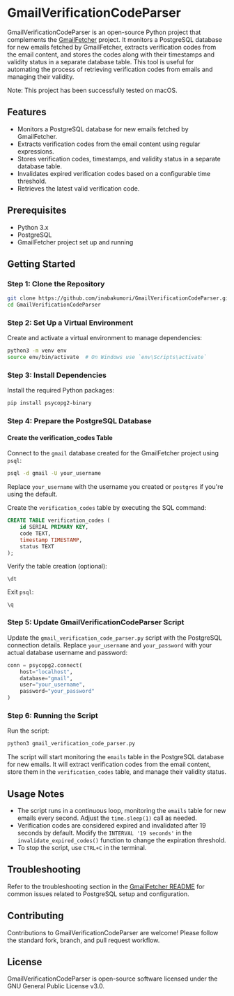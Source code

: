 # GmailVerificationCodeParser

GmailVerificationCodeParser is an open-source Python project that complements the [GmailFetcher](https://github.com/inabakumori/GmailFetcher) project. It monitors a PostgreSQL database for new emails fetched by GmailFetcher, extracts verification codes from the email content, and stores the codes along with their timestamps and validity status in a separate database table. This tool is useful for automating the process of retrieving verification codes from emails and managing their validity.

Note: This project has been successfully tested on macOS.

## Features

- Monitors a PostgreSQL database for new emails fetched by GmailFetcher.
- Extracts verification codes from the email content using regular expressions.
- Stores verification codes, timestamps, and validity status in a separate database table.
- Invalidates expired verification codes based on a configurable time threshold.
- Retrieves the latest valid verification code.

## Prerequisites

- Python 3.x
- PostgreSQL
- GmailFetcher project set up and running

## Getting Started

### Step 1: Clone the Repository

```bash
git clone https://github.com/inabakumori/GmailVerificationCodeParser.git
cd GmailVerificationCodeParser
```

### Step 2: Set Up a Virtual Environment

Create and activate a virtual environment to manage dependencies:

```bash
python3 -m venv env
source env/bin/activate  # On Windows use `env\Scripts\activate`
```

### Step 3: Install Dependencies

Install the required Python packages:

```bash
pip install psycopg2-binary
```

### Step 4: Prepare the PostgreSQL Database

#### Create the verification_codes Table

Connect to the `gmail` database created for the GmailFetcher project using `psql`:

```bash
psql -d gmail -U your_username
```

Replace `your_username` with the username you created or `postgres` if you're using the default.

Create the `verification_codes` table by executing the SQL command:

```sql
CREATE TABLE verification_codes (
    id SERIAL PRIMARY KEY,
    code TEXT,
    timestamp TIMESTAMP,
    status TEXT
);
```

Verify the table creation (optional):

```
\dt
```

Exit `psql`:

```
\q
```

### Step 5: Update GmailVerificationCodeParser Script

Update the `gmail_verification_code_parser.py` script with the PostgreSQL connection details. Replace `your_username` and `your_password` with your actual database username and password:

```python
conn = psycopg2.connect(
    host="localhost",
    database="gmail",
    user="your_username",
    password="your_password"
)
```

### Step 6: Running the Script

Run the script:

```bash
python3 gmail_verification_code_parser.py
```

The script will start monitoring the `emails` table in the PostgreSQL database for new emails. It will extract verification codes from the email content, store them in the `verification_codes` table, and manage their validity status.

## Usage Notes

- The script runs in a continuous loop, monitoring the `emails` table for new emails every second. Adjust the `time.sleep(1)` call as needed.
- Verification codes are considered expired and invalidated after 19 seconds by default. Modify the `INTERVAL '19 seconds'` in the `invalidate_expired_codes()` function to change the expiration threshold.
- To stop the script, use `CTRL+C` in the terminal.

## Troubleshooting

Refer to the troubleshooting section in the [GmailFetcher README](https://github.com/inabakumori/GmailFetcher#troubleshooting) for common issues related to PostgreSQL setup and configuration.

## Contributing

Contributions to GmailVerificationCodeParser are welcome! Please follow the standard fork, branch, and pull request workflow.

## License

GmailVerificationCodeParser is open-source software licensed under the GNU General Public License v3.0.
